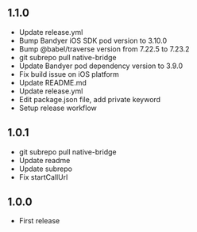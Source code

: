 ## 1.1.0

- Update release.yml
- Bump Bandyer iOS SDK pod version to 3.10.0
- Bump @babel/traverse version from 7.22.5 to 7.23.2
- git subrepo pull native-bridge
- Update Bandyer pod dependency version to 3.9.0
- Fix build issue on iOS platform
- Update README.md
- Update release.yml
- Edit package.json file, add private keyword
- Setup release workflow

## 1.0.1

- git subrepo pull native-bridge
- Update readme
- Update subrepo
- Fix startCallUrl

## 1.0.0

- First release